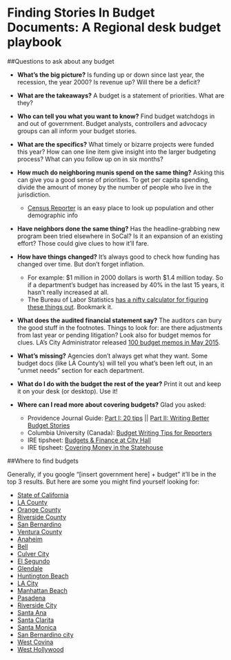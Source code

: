 Finding Stories In Budget Documents: A Regional desk budget playbook====================================================================##Questions to ask about any budget* **What’s the big picture?** Is funding up or down since last year, the recession, the year 2000? Is revenue up? Will there be a deficit?* **What are the takeaways?** A budget is a statement of priorities. What are they?* **Who can tell you what you want to know?** Find budget watchdogs in and out of government. Budget analysts, controllers and advocacy groups can all inform your budget stories.* **What are the specifics?** What timely or bizarre projects were funded this year? How can one line item give insight into the larger budgeting process? What can you follow up on in six months?* **How much do neighboring munis spend on the same thing?** Asking this can give you a good sense of priorities. To get per capita spending, divide the amount of money by the number of people who live in the jurisdiction.    * [Census Reporter](http://censusreporter.org) is an easy place to look up population and other demographic info* **Have neighbors done the same thing?** Has the headline-grabbing new program been tried elsewhere in SoCal? Is it an expansion of an existing effort? Those could give clues to how it’ll fare.* **How have things changed?** It’s always good to check how funding has changed over time. But don’t forget inflation.    * For example: $1 million in 2000 dollars is worth $1.4 million today. So if a department’s budget has increased by 40% in the last 15 years, it hasn’t really increased at all.    * The Bureau of Labor Statistics [has a nifty calculator for figuring these things out](http://1.usa.gov/1SAZRhC). Bookmark it.* **What does the audited financial statement say?** The auditors can bury the good stuff in the footnotes. Things to look for: are there adjustments from last year or pending litigation? Look also for budget memos for clues. LA’s City Administrator released [100 budget memos in May 2015](http://cao.lacity.org/budgetmemos.htm).* **What’s missing?** Agencies don’t always get what they want. Some budget docs (like LA County’s) will tell you what’s been left out, in an “unmet needs” section for each department.* **What do I do with the budget the rest of the year?** Print it out and keep it on your desk (or desktop). Use it!* **Where can I read more about covering budgets?** Glad you asked:    * Providence Journal Guide: [Part I: 20 tips](https://web.archive.org/web/20050211082751/http://www.projo.com/words/tip408.htm) || [Part II: Writing Better Budget Stories](https://web.archive.org/web/20050210064136/http://www.projo.com/words/tip415.htm)    * Columbia University (Canada): [Budget Writing Tips for Reporters](http://policydialogue.org/publications/backgrounders/budget_writing_tips_for_reporters/en/)    * IRE tipsheet: [Budgets & Finance at City Hall](https://www.ire.org/resource-center/tipsheets/2955/)    * IRE tipsheet: [Covering Money in the Statehouse](https://www.ire.org/resource-center/tipsheets/2392/)##Where to find budgetsGenerally, if you google “[insert government here] + budget” it’ll be in the top 3 results. But here are some you might find yourself looking for:* [State of California](http://www.ebudget.ca.gov/)* [LA County](http://ceo.lacounty.gov/budget.htm)* [Orange County](http://ocgov.com/gov/ceo/deputy/finance/budget)* [Riverside County](http://countyofriverside.us/AbouttheCounty/BudgetandFinancialInformation.aspx)* [San Bernardino](http://www.sbcounty.gov/cao/budget/)* [Ventura County](http://www.ventura.org/budget-and-finance)* [Anaheim](http://www.anaheim.net/title/Finance/Financial%2FBudget+Documents/)* [Bell](http://www.cityofbell.org/?NavID=40)* [Culver City](https://www.culvercity.org/Government/Finance/BudgetBooks.aspx)* [El Segundo](http://www.elsegundo.org/depts/admin/budget.asp)* [Glendale](http://www.glendaleca.gov/government/departments/finance/budget/budget-documents)* [Huntington Beach](http://www.surfcity-hb.org/Government/budget_information/index.cfm?pc=true)* [LA City](http://cao.lacity.org/budget/)* [Manhattan Beach](http://www.ci.manhattan-beach.ca.us/city-officials/finance/budget-and-accounting)* [Pasadena](http://cityofpasadena.net/finance/budget/)* [Riverside City](http://www.riversideca.gov/finance/budget.asp)* [Santa Ana](http://www.ci.santa-ana.ca.us/finance/budget/)* [Santa Clarita](http://www.santa-clarita.com/index.aspx?page=220)* [Santa Monica](http://www.smgov.net/Departments/Finance/content.aspx?id=11955)* [San Bernardino city](https://www.ci.san-bernardino.ca.us/home_nav/budget.asp)* [West Covina](http://www.westcovina.org/departments/finance-administrative-services/finance-/budget-finance-reports/budgets/city-of-west-covina-budgets)* [West Hollywood](http://www.weho.org/city-hall/city-departments/finance-and-technology/financial-reports-budgets/city-budget)